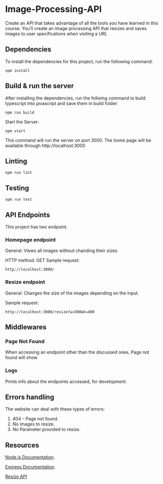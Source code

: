 # Image-Processing-API
Create an API that takes advantage of all the tools you have learned in this course. You'll create an image processing API that resizes and saves images to user specifications when visiting a URL
## Dependencies 

To install the dependencies for this project, run the following command: 

```
npm install
```


## Build & run the server
After installing the dependencies, run the follwing command to build typescript into javascript and save them in build folder:

```
npm run build
```

Start the Server:
```
npm start
```
This command will run the server  on port 3000. The home page will be available through http://localhost:3000


## Linting 
```
npm run lint
```

## Testing
```
npm run test
```

## API Endpoints 

This project has two endpoint.

### Homepage endpoint
General: Views all images without chanding their sizes.   


HTTP method: GET
Sample request:
```
http://localhost:3000/
```

### Resize endpoint
General:  Changes the size of the images depending on the input. 

Sample request: 
```
http://localhost:3000/resize?w=500&h=400
```  

## Middlewares

### Page Not Found 
When accessing an endpoint other than the discussed ones, Page not found will show 
### Logs 
Prints info about the endpoints accessed, for development.

## Errors handling
The website can deal with these types of errors:  

1. 404 – Page not found.
2. No images to resize.
3. No Parameter provided to resize.

## Resources

[Node.js Documentation](https://nodejs.org/docs/latest-v12.x/api/). 

[Express Documentation](https://expressjs.com/en/5x/api.html). 

[Resize API](https://sharp.pixelplumbing.com/api-resize)
